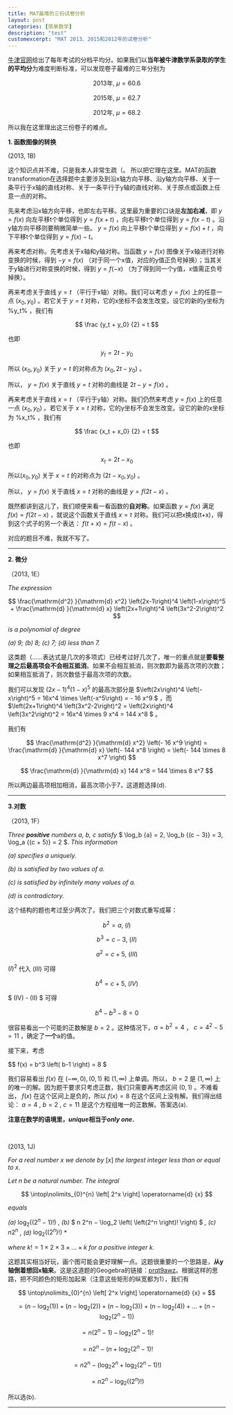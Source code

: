 ```yaml
---
title: MAT最难的三份试卷分析
layout: post
categories: [简单数学]
description: "test"
customexcerpt: "MAT 2013、2015和2012年的试卷分析"
---
```


[牛津官网](https://www.maths.ox.ac.uk/study-here/undergraduate-study/maths-admissions-test)给出了每年考试的分档平均分。如果我们以**当年被牛津数学系录取的学生的平均分**为难度判断标准，可以发现卷子最难的三年分别为

$$ {\text{2013年, }} \mu = 60.6 $$

$$ {\text{2015年, }} \mu = 62.7 $$

$$ {\text{2012年, }} \mu = 68.2 $$

所以我在这里理出这三份卷子的难点。

__1. 函数图像的转换__

(2013, 1B)

这个知识点并不难，只是我本人非常生疏（。 所以把它理在这里。MAT的函数transformation在选择题中主要涉及到沿x轴方向平移、沿y轴方向平移、关于一条平行于x轴的直线对称、关于一条平行于y轴的直线对称、关于原点或函数上任意一点的对称。

先来考虑沿x轴方向平移，也即左右平移。这里最为重要的口诀是**左加右减**，即 $y=f(x)$ 向左平移t个单位得到 $y=f(x+t)$ ，向右平移t个单位得到 $y=f(x-t)$ 。沿y轴方向平移则要稍微简单一些。 $y=f(x)$ 向上平移t个单位得到 $y=f(x)+t$ ，向下平移t个单位得到 $y=f(x)-t$。

再来考虑对称。先考虑关于x轴和y轴对称。当函数 $y=f(x)$ 图像关于x轴进行对称变换的时候，得到 $-y=f(x)$ （对于同一个x值，对应的y值正负号掉换）；当其关于y轴进行对称变换的时候，得到 $y=f(-x)$ （为了得到同一个y值，x值需正负号掉换）。

再来考虑关于直线 $y=t$ （平行于x轴）对称。我们可以考虑 $y=f(x)$ 上的任意一点 $({x_0}, {y_0})$ 。若它关于 $y=t$ 对称，它的x坐标不会发生改变。设它的新的y坐标为 %y_t% ，我们有

$$ \frac {y_t + y_0} {2} = t $$

也即

$$ y_t = 2t - y_0 $$

所以 $({x_0}, {y_0})$ 关于 $y=t$ 的对称点为 $({x_0}, {2t-y_0})$ 。

所以， $y=f(x)$ 关于直线 $y=t$ 对称的曲线是 $2t - y=f(x)$ 。

再来考虑关于直线 $x=t$ （平行于y轴）对称。我们仍然来考虑 $y=f(x)$ 上的任意一点 $({x_0}, {y_0})$ 。若它关于 $x=t$ 对称，它的y坐标不会发生改变。设它的新的x坐标为 %x_t% ，我们有

$$ \frac {x_t + x_0} {2} = t $$

也即

$$ x_t = 2t - x_0 $$

所以$({x_0}, {y_0})$ 关于 $x=t$ 的对称点为 $({2t-x_0}, {y_0})$ 。

所以， $y=f(x)$ 关于直线 $x=t$ 对称的曲线是 $y=f(2t-x)$ 。

既然都讲到这儿了，我们顺便来看一看函数的**自对称**。如果函数 $y=f(x)$ 满足 $f(x)=f(2t-x)$ ，就说这个函数关于直线 $x=t$ 对称。我们可以把x换成(t+x)，得到这个式子的另一个表达： $f(t+x)=f(t-x)$ 。

对应的题目不难，我就不写了。

------

__2. 微分__

（2013, 1E）

*The expression*

$$ \frac{\mathrm{d^2} }{\mathrm{d} x^2} \left(2x-1\right)^4 \left(1-x\right)^5 +  \frac{\mathrm{d} }{\mathrm{d} x} \left(2x+1\right)^4 \left(3x^2-2\right)^2 $$

*is a polynomial of degree*

*(a) 9; (b) 8; (c) 7; (d) less than 7.*

这类题（……表达式是几次的多项式）已经考过好几次了，唯一的重点就是**要看整理之后最高项会不会相互抵消**。如果不会相互抵消，则次数即为最高次项的次数；如果相互抵消了，则次数低于最高次项的次数。

我们可以发现 $\left(2x-1\right)^4 \left(1-x\right)^5$ 的最高次部分是 $\left(2x\right)^4 \left(-x\right)^5 = 16x^4 \times \left(-x^5\right) = - 16 x^9 $ ，而 $\left(2x+1\right)^4 \left(3x^2-2\right)^2 = \left(2x\right)^4 \left(3x^2\right)^2 = 16x^4 \times 9 x^4 = 144 x^8 $ 。

我们有

$$ \frac{\mathrm{d^2} }{\mathrm{d} x^2}  \left(- 16 x^9 \right) =  \frac{\mathrm{d} }{\mathrm{d} x} \left(- 144 x^8 \right) = \left(- 144 \times 8 x^7 \right) $$

$$ \frac{\mathrm{d} }{\mathrm{d} x} 144 x^8 = 144 \times 8 x^7 $$

所以两边最高项相加相消，最高次项小于7，这道题选择(d).

------

__3.对数__

（2013, 1F）

*Three **positive** numbers a, b, c satisfy* $ \log_b {a} = 2, \log_b {(c − 3)} = 3, \log_a {(c + 5)} = 2 $. *This information*

*(a) specifies a uniquely.*

*(b) is satisfied by two values of a.*

*(c) is satisfied by infinitely many values of a.*

*(d) is contradictory.*

这个结构的题也考过至少两次了。我们把三个对数式重写成幂：

$$b^2=a{\text{,  }} (I)$$ 

$$b^3=c-3{\text{,  }} (II)$$ 

$$a^2=c+5{\text{,  }} (III)$$

$(I)^2$ 代入 $(III)$ 可得

$$ b^4 = c+5 {\text{,  }} (IV)$$

$ (IV) - (II) $ 可得

$$ b^4-b^3-8=0 $$

很容易看出一个可能的正数解是 $b=2$ 。这种情况下，$a=b^2=4$ ， $c=4^2-5=11$ ，确定了**一个**a的值。 

接下来，考虑

$$ f(x) = b^3 \left( b-1 \right) = 8 $

我们容易看出 $f(x)$ 在 $(-\infty, 0), (0,1)$ 和 $(1, \infty)$ 上单调。所以， $b=2$ 是 $(1, \infty)$ 上的唯一的解。因为题干要求只考虑正数，我们只需要再考虑区间 $(0,1)$ 。不难看出， $f(x)$ 在这个区间上是负的，所以 $f(x)=8$ 在这个区间上没有解。我们得出结论： $a=4$ , $b=2$ , $c=11$ 是这个方程组唯一的正数解。答案选(a).

**注意在数学的语境里，*unique*相当于*only one*.**

&nbsp;  

(2013, 1J)

*For a real number x we denote by* $[x]$ *the largest integer less than or equal to x.*

*Let n be a natural number. The integral*

$$ \intop\nolimits_{0}^{n} \left[ 2^x \right] \operatorname{d} {x} $$

*equals*

*(a)* $\log_2 {\left( \left( 2^n − 1 \right) ! \right)}$ *, (b)* $ n 2^n − \log_2 \left( \left(2^n \right)! \right) $ *, (c)* $n 2^n$ *, (d)* $\log_2 \left( \left(2^n \right)! \right)$ *

*where* $k! = 1 \times 2 \times 3 \times... \times k$ *for a positive integer k.*

这题其实相当好玩，画个图可能会更好理解一点。这题很重要的一个思路是，**从y轴倒着想回x轴来**。这是这道题的Geogebra的链接：[prqt9awz](https://geogebra.org/classic/prqt9awz)。根据这样的思路，把不同颜色的矩形加起来（注意这些矩形的纵宽都为1），我们有

$$ \intop\nolimits_{0}^{n} \left[ 2^x \right] \operatorname{d} {x} = $$

$$  = (n-\log_2(1)) + (n-\log_2(2)) + (n-\log_2(3))+ (n-\log_2(4)) + ... + (n-\log_2(2^{n}-1)) $$

$$ = n(2^{n}-1)-\log_2{(2^{n}-1)!} $$

$$ = n 2^{n} - (n + \log_2{(2^{n}-1)!} $$

$$ = n 2^{n} - \left( \log_2{2^n} + \log_2{(2^{n}-1)!} \right) $$

$$ = n 2^n − \log_2 \left( \left(2^n \right)! \right) $$

所以选(b).

------


